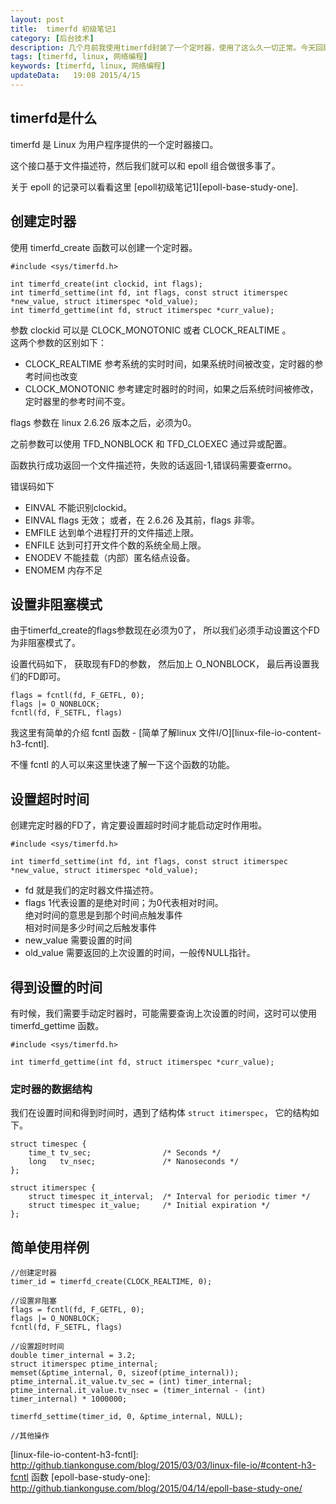 ```yaml
---  
layout: post
title:  timerfd 初级笔记1
category: [后台技术]
description: 几个月前我使用timerfd封装了一个定时器，使用了这么久一切正常。今天回顾一下timerfd的基础知识。
tags: [timerfd, linux, 网络编程]
keywords: [timerfd, linux, 网络编程]
updateData:   19:08 2015/4/15
---
```



## timerfd是什么

timerfd 是 Linux 为用户程序提供的一个定时器接口。  

这个接口基于文件描述符，然后我们就可以和 epoll 组合做很多事了。  

关于 epoll 的记录可以看看这里 [epoll初级笔记1][epoll-base-study-one].  


## 创建定时器

使用 timerfd_create 函数可以创建一个定时器。  

```
#include <sys/timerfd.h>

int timerfd_create(int clockid, int flags);
int timerfd_settime(int fd, int flags, const struct itimerspec *new_value, struct itimerspec *old_value);
int timerfd_gettime(int fd, struct itimerspec *curr_value);
```


参数 clockid 可以是 CLOCK_MONOTONIC 或者 CLOCK_REALTIME 。  
这两个参数的区别如下：  

* CLOCK_REALTIME 参考系统的实时时间，如果系统时间被改变，定时器的参考时间也改变  
* CLOCK_MONOTONIC 参考建定时器时的时间，如果之后系统时间被修改， 定时器里的参考时间不变。  

flags 参数在 linux 2.6.26 版本之后，必须为0。  

之前参数可以使用 TFD_NONBLOCK 和 TFD_CLOEXEC 通过异或配置。  


函数执行成功返回一个文件描述符，失败的话返回-1,错误码需要查errno。


错误码如下  


* EINVAL 不能识别clockid。
* EINVAL flags 无效； 或者，在 2.6.26 及其前，flags 非零。
* EMFILE 达到单个进程打开的文件描述上限。
* ENFILE 达到可打开文件个数的系统全局上限。
* ENODEV 不能挂载（内部）匿名结点设备。
* ENOMEM 内存不足


## 设置非阻塞模式


由于timerfd_create的flags参数现在必须为0了， 所以我们必须手动设置这个FD为非阻塞模式了。  

设置代码如下， 获取现有FD的参数， 然后加上 O_NONBLOCK， 最后再设置我们的FD即可。  

```
flags = fcntl(fd, F_GETFL, 0);
flags |= O_NONBLOCK;
fcntl(fd, F_SETFL, flags)
```
我这里有简单的介绍 fcntl 函数 - [简单了解linux 文件I/O][linux-file-io-content-h3-fcntl].  

不懂 fcntl 的人可以来这里快速了解一下这个函数的功能。  


## 设置超时时间


创建完定时器的FD了，肯定要设置超时时间才能启动定时作用啦。  


```
#include <sys/timerfd.h>

int timerfd_settime(int fd, int flags, const struct itimerspec *new_value, struct itimerspec *old_value);
```


* fd 就是我们的定时器文件描述符。    
* flags 1代表设置的是绝对时间；为0代表相对时间。  
  绝对时间的意思是到那个时间点触发事件  
  相对时间是多少时间之后触发事件  
* new_value 需要设置的时间  
* old_value 需要返回的上次设置的时间，一般传NULL指针。  


## 得到设置的时间


有时候，我们需要手动定时器时，可能需要查询上次设置的时间，这时可以使用 timerfd_gettime 函数。  


```
#include <sys/timerfd.h>

int timerfd_gettime(int fd, struct itimerspec *curr_value);
```

### 定时器的数据结构


我们在设置时间和得到时间时，遇到了结构体 `struct itimerspec`， 它的结构如下。  


```
struct timespec {
    time_t tv_sec;                /* Seconds */
    long   tv_nsec;               /* Nanoseconds */
};

struct itimerspec {
    struct timespec it_interval;  /* Interval for periodic timer */
    struct timespec it_value;     /* Initial expiration */
};
```

## 简单使用样例

```
//创建定时器
timer_id = timerfd_create(CLOCK_REALTIME, 0);

//设置非阻塞
flags = fcntl(fd, F_GETFL, 0);
flags |= O_NONBLOCK;
fcntl(fd, F_SETFL, flags)

//设置超时时间
double timer_internal = 3.2;
struct itimerspec ptime_internal;
memset(&ptime_internal, 0, sizeof(ptime_internal));
ptime_internal.it_value.tv_sec = (int) timer_internal;
ptime_internal.it_value.tv_nsec = (timer_internal - (int) timer_internal) * 1000000;

timerfd_settime(timer_id, 0, &ptime_internal, NULL);

//其他操作
```



[linux-file-io-content-h3-fcntl]: http://github.tiankonguse.com/blog/2015/03/03/linux-file-io/#content-h3-fcntl 函数
[epoll-base-study-one]: http://github.tiankonguse.com/blog/2015/04/14/epoll-base-study-one/
